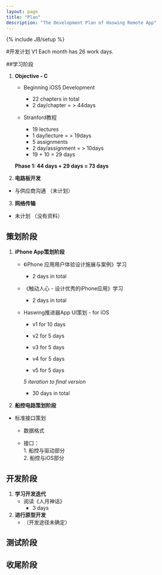 ```yaml
---
layout: page
title: "Plan"
description: "The Development Plan of Haswing Remote App"
---
```

{% include JB/setup %}

#开发计划 V1
Each month has 26 work days.

##学习阶段
1. **Objective - C**
	  
	- Beginning iOS5 Development 
		  
		* 22 chapters in total
		* 2 day/chapter = > 44days  
	  
	- Stranford教程
  		* 19 lectures
  		* 1 day/lecture = > 19days
  		* 5 assignments
   		* 2 day/assignment = > 10days
  		* 19 + 10 = 29 days       
 
	**Phase 1: 44 days + 29 days = 73 days**  	

2. **电路板开发**
  
- 与供应商沟通 （未计划）

3. **网络传输**
  
- 未计划 （没有资料）

## 策划阶段
1. **iPhone App策划阶段**  
	  
	- 《iPhone 应用用户体验设计施展与案例》学习
	  
		* 2 days in total  

	  
	- 《触动人心 - 设计优秀的iPhone应用》学习
	  
		* 2 days in total  

	  
	- Haswing推进器App UI策划 - for iOS 
	  
		* v1 for 10 days
			  
		* v2 for 5 days
			  
		* v3 for 5 days
			  
		* v4 for 5 days
			  
		* v5 for 5 days</br>
	  
		*5 iteration to final version*    
		  
		* 30 days in total  

  
2. **船控电路策划阶段**    

- 标准接口策划  

	* 数据格式  

	* 接口：<br/>1. 船控与驱动部分<br/>2. 船控与iOS部分

## 开发阶段
1. **学习开发迭代**  
	- 阅读《人月神话》
		* 3 days  
2. **进行原型开发**  
	- （开发途径未确定）  

## 测试阶段
## 收尾阶段
